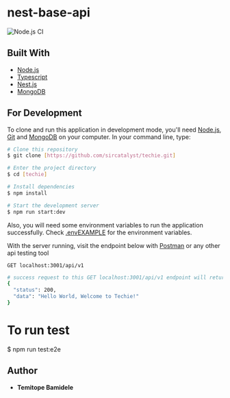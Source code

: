 # nest-base-api


![Node.js CI]([])

## Built With

- [Node.js](https://nodejs.org/)
- [Typescript](https://www.typescriptlang.org/)
- [Nest.js](https://docs.nestjs.com/)
- [MongoDB](https://www.mongodb.com/)


## For Development

To clone and run this application in development mode, you'll need [Node.js](https://nodejs.org/en/download/), [Git](https://git-scm.com) and  [MongoDB](https://www.mongodb.com/) on your computer.
In your command line, type:

```bash
# Clone this repository
$ git clone [https://github.com/sircatalyst/techie.git]

# Enter the project directory
$ cd [techie]

# Install dependencies
$ npm install

# Start the development server
$ npm run start:dev
```
Also, you will need some environment variables to run the application successfully. Check [.envEXAMPLE](.envEXAMPLE) for the environment variables.

With the server running, visit the endpoint below with [Postman](https://www.postman.com/) or any other api testing tool

`GET localhost:3001/api/v1`

```bash
# success request to this GET localhost:3001/api/v1 endpoint will return
{
  "status": 200,
  "data": "Hello World, Welcome to Techie!"
}
```

# To run test
$ npm run test:e2e

## Author
- **Temitope Bamidele**
